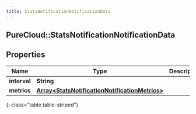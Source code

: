 ```yaml
---
title: StatsNotificationNotificationData
---
```

## PureCloud::StatsNotificationNotificationData

## Properties

|Name | Type | Description | Notes|
|------------ | ------------- | ------------- | -------------|
| **interval** | **String** |  | [optional] |
| **metrics** | [**Array&lt;StatsNotificationNotificationMetrics&gt;**](StatsNotificationNotificationMetrics.html) |  | [optional] |
{: class="table table-striped"}


